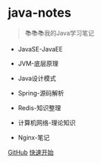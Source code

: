 
# java-notes

> 📚📚📚我的Java学习笔记

- JavaSE-JavaEE

- JVM-底层原理

- Java设计模式

- Spring-源码解析

- Redis-知识整理
  
- 计算机网络-理论知识

- Nginx-笔记

[GitHub](https://github.com/shaoxiongdu/java-notes)
[快速开始](/?id=java成长之路)
